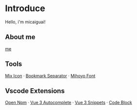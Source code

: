 # Introduce
Hello, i'm micaiguai!

## About me
[me](https://micaiguai.github.io/me)

## Tools
[Mix Icon](https://micaiguai.github.io/mix-icon)
·
[Bookmark Separator](https://micaiguai.github.io/bookmark-separator)
·
[Mihoyo Font](https://micaiguai.github.io/[mihoyo-font)

## Vscode Extensions
[Open Npm](https://marketplace.visualstudio.com/items?itemName=micaiguai.micaiguai-open-npm)
·
[Vue 3 Autocomplete](https://marketplace.visualstudio.com/items?itemName=micaiguai.vscode-vue-autocomplete)
·
[Vue 3 Snippets](https://marketplace.visualstudio.com/items?itemName=micaiguai.vscode-vue-3-snippets)
·
[Code Block](https://marketplace.visualstudio.com/items?itemName=micaiguai.code-block-mcg)

